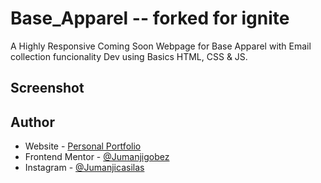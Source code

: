 # Base_Apparel -- forked for ignite
A Highly Responsive Coming Soon Webpage for Base Apparel with Email collection funcionality Dev using Basics HTML, CSS &amp; JS.

## Screenshot


## Author
- Website - [Personal Portfolio](https://jumanjigobez.github.io/personal_portfolio/)
- Frontend Mentor - [@Jumanjigobez](https://www.frontendmentor.io/profile/Jumanjigobez)
- Instagram - [@Jumanjicasilas](https://www.instagram.com/jumanjicasilas)

